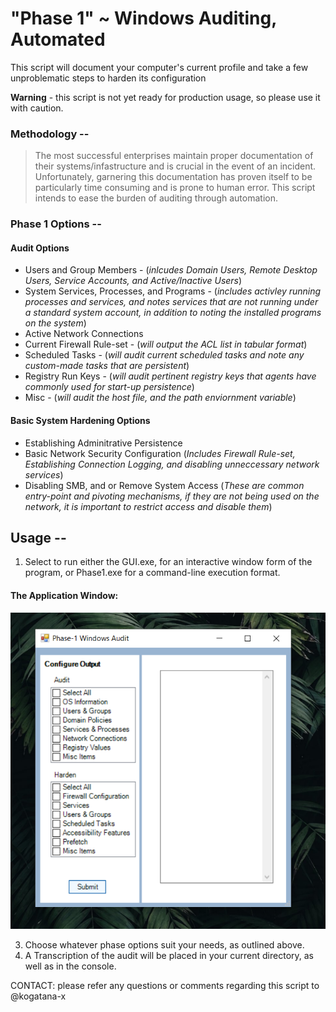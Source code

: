 # "Phase 1" ~ Windows Auditing, Automated
This script will document your computer's current profile and take a few unproblematic steps to harden its configuration

**Warning** - this script is not yet ready for production usage, so please use it with caution.

### Methodology --
> The most successful enterprises maintain proper documentation of their systems/infastructure and is crucial in the event of an incident. 
> Unfortunately, garnering this documentation  has proven itself to be particularly time consuming and is prone to human error. 
> This script intends to ease the burden of auditing through automation.

### Phase 1 Options -- 
#### Audit Options
  * Users and Group Members  - (_inlcudes Domain Users, Remote Desktop Users, Service Accounts, and Active/Inactive Users_)
  * System Services, Processes, and Programs - (_includes activley running processes and services, and notes services that are not running under a standard system account, in addition to noting the installed programs on the system_)
  * Active Network Connections
  * Current Firewall Rule-set - (_will output the ACL list in tabular format_)
  * Scheduled Tasks - (_will audit current scheduled tasks and note any custom-made tasks that are persistent_)
  * Registry Run Keys - (_will audit pertinent registry keys that agents have commonly used for start-up persistence_)
  * Misc - (_will audit the host file, and the path enviornment variable_)


#### Basic System Hardening Options
  * Establishing Adminitrative Persistence 
  * Basic Network Security Configuration (_Includes Firewall Rule-set, Establishing Connection Logging, and disabling unneccessary network services_)
  * Disabling SMB, and or Remove System Access (_These are common entry-point and pivoting mechanisms, if they are not being used on the network, it is important to restrict access and disable them_)

## Usage --
1. Select to run either the GUI.exe, for an interactive window form of the program, or Phase1.exe for a command-line execution format.
#### The Application Window:
 ![Example Application Window](example/Phase1-GUI.png)

3. Choose whatever phase options suit your needs, as outlined above.
4. A Transcription of the audit will be placed in your current directory, as well as in the console.


 CONTACT: please refer any questions or comments regarding this script to @kogatana-x
